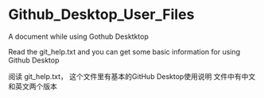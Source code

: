 # Github_Desktop_User_Files
 A document while using Gothub Desktktop
 
 Read the git_help.txt and you can get some basic information for using Github Desktop

阅读 git_help.txt， 这个文件里有基本的GitHub Desktop使用说明
文件中有中文和英文两个版本
